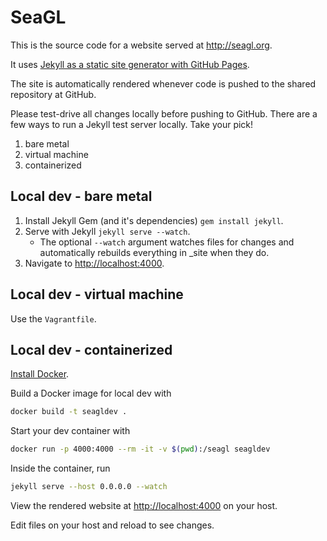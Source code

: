 # SeaGL

This is the source code for a website served at <http://seagl.org>.

It uses [Jekyll as a static site generator with GitHub Pages](https://help.github.com/articles/using-jekyll-as-a-static-site-generator-with-github-pages/).

The site is automatically rendered whenever code is pushed to the shared repository at GitHub.

Please test-drive all changes locally before pushing to GitHub. There are a few ways to run a Jekyll test server locally. Take your pick!

1. bare metal
1. virtual machine
1. containerized

## Local dev - bare metal

1. Install Jekyll Gem (and it's dependencies) `gem install jekyll`.
2. Serve with Jekyll `jekyll serve --watch`.
    * The optional `--watch` argument watches files for changes and automatically rebuilds everything in \_site when they do.
3. Navigate to <http://localhost:4000>.

## Local dev - virtual machine

Use the `Vagrantfile`.

## Local dev - containerized

[Install Docker](https://docs.docker.com/engine/installation/).

Build a Docker image for local dev with

```bash
docker build -t seagldev .
```

Start your dev container with

```bash
docker run -p 4000:4000 --rm -it -v $(pwd):/seagl seagldev
```

Inside the container, run

```bash
jekyll serve --host 0.0.0.0 --watch
```

View the rendered website at <http://localhost:4000> on your host.

Edit files on your host and reload to see changes.
